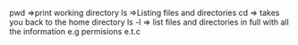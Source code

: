pwd =>print working directory
ls =>Listing files and directories
cd <ENTER> => takes you back to the home directory
ls -l => list files and directories in full with all the information e.g permisions e.t.c
